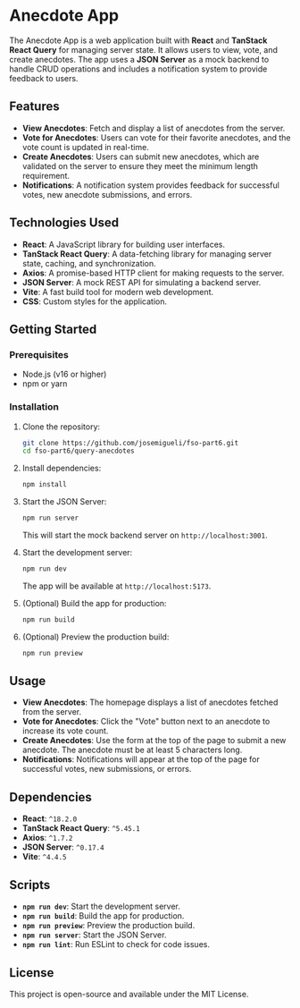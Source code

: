 # Anecdote App

The Anecdote App is a web application built with **React** and **TanStack React Query** for managing server state. It allows users to view, vote, and create anecdotes. The app uses a **JSON Server** as a mock backend to handle CRUD operations and includes a notification system to provide feedback to users.

## Features

- **View Anecdotes**: Fetch and display a list of anecdotes from the server.
- **Vote for Anecdotes**: Users can vote for their favorite anecdotes, and the vote count is updated in real-time.
- **Create Anecdotes**: Users can submit new anecdotes, which are validated on the server to ensure they meet the minimum length requirement.
- **Notifications**: A notification system provides feedback for successful votes, new anecdote submissions, and errors.

## Technologies Used

- **React**: A JavaScript library for building user interfaces.
- **TanStack React Query**: A data-fetching library for managing server state, caching, and synchronization.
- **Axios**: A promise-based HTTP client for making requests to the server.
- **JSON Server**: A mock REST API for simulating a backend server.
- **Vite**: A fast build tool for modern web development.
- **CSS**: Custom styles for the application.

## Getting Started

### Prerequisites

- Node.js (v16 or higher)
- npm or yarn

### Installation

1. Clone the repository:

   ```bash
   git clone https://github.com/josemigueli/fso-part6.git
   cd fso-part6/query-anecdotes
   ```

2. Install dependencies:

   ```bash
   npm install
   ```

3. Start the JSON Server:

   ```bash
   npm run server
   ```

   This will start the mock backend server on `http://localhost:3001`.

4. Start the development server:

   ```bash
   npm run dev
   ```

   The app will be available at `http://localhost:5173`.

5. (Optional) Build the app for production:

   ```bash
   npm run build
   ```

6. (Optional) Preview the production build:
   ```bash
   npm run preview
   ```

## Usage

- **View Anecdotes**: The homepage displays a list of anecdotes fetched from the server.
- **Vote for Anecdotes**: Click the "Vote" button next to an anecdote to increase its vote count.
- **Create Anecdotes**: Use the form at the top of the page to submit a new anecdote. The anecdote must be at least 5 characters long.
- **Notifications**: Notifications will appear at the top of the page for successful votes, new submissions, or errors.

## Dependencies

- **React**: `^18.2.0`
- **TanStack React Query**: `^5.45.1`
- **Axios**: `^1.7.2`
- **JSON Server**: `^0.17.4`
- **Vite**: `^4.4.5`

## Scripts

- **`npm run dev`**: Start the development server.
- **`npm run build`**: Build the app for production.
- **`npm run preview`**: Preview the production build.
- **`npm run server`**: Start the JSON Server.
- **`npm run lint`**: Run ESLint to check for code issues.

## License

This project is open-source and available under the MIT License.
